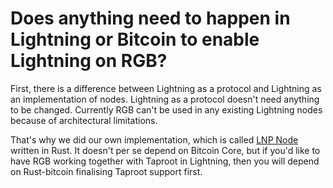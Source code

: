 # Does anything need to happen in Lightning or Bitcoin to enable Lightning on RGB?

First, there is a difference between Lightning as a protocol and Lightning as an implementation of nodes. Lightning as a protocol doesn't need anything to be changed. Currently RGB can't be used in any existing Lightning nodes because of architectural limitations.

That's why we did our own implementation, which is called [LNP Node](https://github.com/LNP-BP/lnp-node) written in Rust. It doesn't per se depend on Bitcoin Core, but if you'd like to have RGB working together with Taproot in Lightning, then you will depend on Rust-bitcoin finalising Taproot support first.

